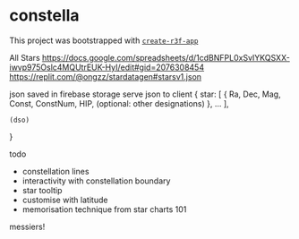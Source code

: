 # constella

This project was bootstrapped with [`create-r3f-app`](https://github.com/utsuboco/create-r3f-app)

All Stars
https://docs.google.com/spreadsheets/d/1cdBNFPL0xSvIYKQSXX-iwvp975Oslc4MQUtrEUK-HyI/edit#gid=2076308454
https://replit.com/@ongzz/stardatagen#starsv1.json

json saved in firebase storage
serve json to client
{
    star: [
        {
            Ra,
            Dec,
            Mag,
            Const,
            ConstNum,
            HIP,
            (optional: other designations)
        },
        ...
    ],

    (dso)
}

todo
- constellation lines
- interactivity with constellation boundary
- star tooltip
- customise with latitude
- memorisation technique from star charts 101

messiers!
